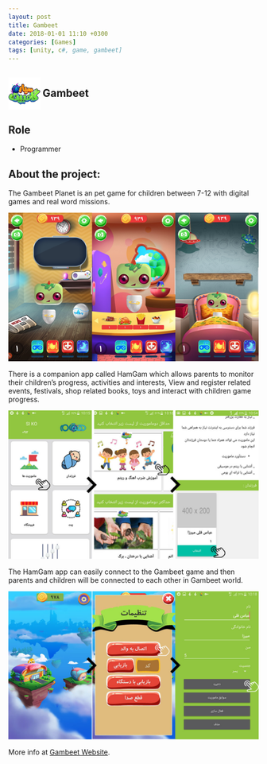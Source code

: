 ```yaml
---
layout: post
title: Gambeet
date: 2018-01-01 11:10 +0300
categories: [Games]
tags: [unity, c#, game, gambeet]
---
```


<h2 style="display: flex; align-items: center;">
  <img src="/assets/img/games/gambeet/gambeet.png" alt="Logo" width="64" height="64">
  <div style="width: 5px"></div>
  <div>
    Gambeet
  </div>
</h2>

## Role
- Programmer

## About the project:
The Gambeet Planet is an pet game for children between 7-12 with digital games and real word missions.

![Gambeet Game](/assets/img/games/gambeet/Hall.png)

There is a companion app called HamGam which allows parents to monitor their children’s progress, activities and interests, View and register related events, festivals, shop related books, toys and interact with children game progress.

![parent app](/assets/img/games/gambeet/parent-app.jpg)

The HamGam app can easily connect to the Gambeet game and then parents and children will be connected to each other in Gambeet world.

![connect child game to hamgam](/assets/img/games/gambeet/child-game.jpg)

More info at [Gambeet Website](https://gambeet.com).
